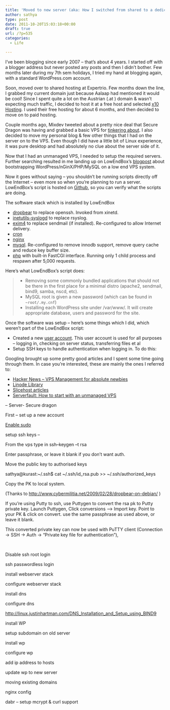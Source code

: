 ```yaml
---
title: 'Moved to new server (aka: How I switched from shared to a dedicated host'
author: sathya
type: post
date: 2011-10-20T15:03:18+00:00
draft: true
url: /?p=535
categories:
  - Life

---
```

I’ve been blogging since early 2007 &#8211; that’s about 4 years. I started off with a blogger address but never posted any posts and then I didn’t bother. Few months later during my 7th sem holidays, I tried my hand at blogging again, with a standard WordPress.com account.

<p align="left">
  Soon, moved over to shared hosting at Expertrio. Few months down the line, I grabbed my current domain just because Aalaap had mentioned it would be cool! Since I spent quite a lot on the Austrian (.at ) domain & wasn’t expecting much traffic, I decided to host it at a free host and selected <a href="http://x10hosting.com" target="_blank">x10 Hosting</a>. I used their free hosting for about 6 months, and then decided to move on to paid hosting.
</p>

<p align="left">
  Couple months ago, Mixdev tweeted about a pretty nice deal that Secure Dragon was having and grabbed a basic VPS for <a href="https://twitter.com/#!/mixdev/statuses/118721503645810689" target="_blank">tinkering about</a>. I also decided to move my personal blog & few other things that I had on the server on to the VPS. Even though I did have a little bit of Linux experience, it was pure desktop and had absolutely no clue about the server side of it.
</p>

Now that I had an unmanaged VPS, I needed to setup the required servers. Further searching resulted in me landing up on LowEndBox’s <a href="http://www.lowendbox.com/blog/wordpress-cheap-vps-lowendscript/" target="_blank">blogpost</a> about bootstrapping WordPress/nGinX/PHP/MySQL on a low end VPS system.

Now it goes without saying – you shouldn’t be running scripts directly off the Internet – even more so when you’re planning to run a server. LowEndBox’s script is hosted on <a href="https://github.com/lowendbox/lowendscript" target="_blank">Github</a>, so you can verify what the scripts are doing.

The software stack which is installed by LowEndBox

  * [dropbear][1] to replace openssh. Invoked from xinetd.
  * [inetutils-syslogd][2] to replace rsyslog.
  * [exim4][3] to replace sendmail (if installed). Re-configured to allow Internet delivery.
  * [cron][4]
  * [nginx][5]
  * [mysql][6]. Re-configured to remove innodb support, remove query cache and reduce key buffer size.
  * [php][7] with built-in FastCGI interface. Running only 1 child process and respawn after 5,000 requests.

Here’s what LowEndBox’s script does:

>   * Removing some commonly bundled applications that should not be there in the first place for a minimal distro (apache2, sendmail, bind9, samba, nscd, etc).
>   * MySQL root is given a new password (which can be found in `~root/.my.cnf`)
>   * Installing each WordPress site under /var/www/_<hostname>_. It will create appropriate database, users and password for the site.

Once the software was setup – here’s some things which I did, which weren’t part of the LowEndBox script:

  * Created a new <a href="http://oreilly.com/openbook/debian/book/ch07_01.html" target="_blank">user account</a>. This user account is used for all purposes – logging in, checking on server status, transferring files et al
  * Setup SSH keys to handle authentication when logging in. To do this:

<p align="left">
  Googling brought up some pretty good articles and I spent some time going through them. In case you’re interested, these are mainly the ones I referred to:
</p>

  * <div align="left">
      <a href="http://news.ycombinator.com/item?id=1564680" target="_blank">Hacker News – VPS Management for absolute newbies</a>
    </div>

  * <div>
      <a href="http://library.linode.com/beginners-guide/" target="_blank">Linode Library</a>
    </div>

  * <div>
      <a href="http://articles.slicehost.com/" target="_blank">Slicehost articles</a>
    </div>

  * <div>
      <a href="http://serverfault.com/q/71308/8453" target="_blank">Serverfault: How to start with an unmanaged VPS</a>
    </div>

<p align="left">
  <p>
    &#8211; Server- Secure dragon
  </p>
  
  <p>
    First – set up a new account
  </p>
  
  <p>
    <a href="https://wiki.archlinux.org/index.php/Sudo" target="_blank">Enable sudo</a>
  </p>
  
  <p>
    setup ssh keys &#8211;
  </p>
  
  <p>
    From the vps type in ssh–keygen –t rsa
  </p>
  
  <p>
    Enter passphrase, or leave it blank if you don’t want auth.
  </p>
  
  <p>
    Move the public key to authorised keys
  </p>
  
  <p>
    sathya@kurast:~/.ssh$ cat ~/.ssh/id_rsa.pub >> ~/.ssh/authorized_keys
  </p>
  
  <p>
    Copy the PK to local system.
  </p>
  
  <p>
    (Thanks to <a href="http://www.cybermilitia.net/2009/02/28/dropbear-on-debian/">http://www.cybermilitia.net/2009/02/28/dropbear-on-debian/</a> )
  </p>
  
  <p>
    If you’re using Putty to ssh, use Puttygen to convert the rsa pk to Putty private key. Launch Puttygen, Click conversions –> Import key. Point to your PK & click on convert. use the same passphrase as used above, or leave it blank.
  </p>
  
  <p>
    This converted private key can now be used with PuTTY client (Connection -> SSH -> Auth -> “Private key file for authentication”),
  </p>
  
  <p>
    &nbsp;
  </p>
  
  <p>
    Disable ssh root login
  </p>
  
  <p>
    ssh passwordless login
  </p>
  
  <p>
    install webserver stack
  </p>
  
  <p>
    configure webserver stack
  </p>
  
  <p>
    install dns
  </p>
  
  <p>
    configure dns
  </p>
  
  <p>
    <a href="http://linux.justinhartman.com/DNS_Installation_and_Setup_using_BIND9">http://linux.justinhartman.com/DNS_Installation_and_Setup_using_BIND9</a>
  </p>
  
  <p>
    install WP
  </p>
  
  <p>
    setup subdomain on old server
  </p>
  
  <p>
    install wp
  </p>
  
  <p>
    configure wp
  </p>
  
  <p>
    add ip address to hosts
  </p>
  
  <p>
    update wp to new server
  </p>
  
  <p>
    moving existing domains
  </p>
  
  <p>
    nginx config
  </p>
  
  <p>
    dabr – setup mcrypt & curl support
  </p>

 [1]: http://matt.ucc.asn.au/dropbear/dropbear.html
 [2]: http://packages.debian.org/inetutils-syslogd
 [3]: http://www.exim.org/
 [4]: http://packages.debian.org/cron
 [5]: http://nginx.net/
 [6]: http://www.mysql.com/
 [7]: http://php.net/